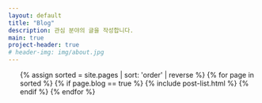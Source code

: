 ```yaml
---
layout: default
title: "Blog"
description: 관심 분야의 글을 작성합니다.
main: true
project-header: true
# header-img: img/about.jpg
---
```


<ul class="catalogue">
{% assign sorted = site.pages | sort: 'order' | reverse %}
{% for page in sorted %}
{% if page.blog == true %}
{% include post-list.html %}
{% endif %}
{% endfor %}
</ul>
